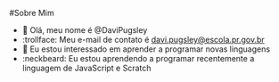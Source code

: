 #Sobre Mim
- :moyai: Olá, meu nome é @DaviPugsley
- :trollface: Meu e-mail de contato é davi.pugsley@escola.pr.gov.br
- :eggplant: Eu estou interessado em aprender a programar novas linguagens
- :neckbeard: Eu estou aprendendo a programar recentemente a linguagem de JavaScript e Scratch
